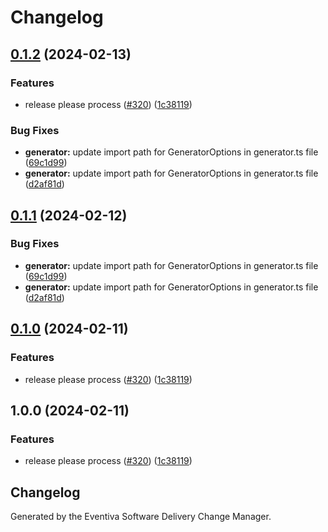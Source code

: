 # Changelog

## [0.1.2](https://github.com/Eventiva/Eventiva/compare/workflows/generator-v0.1.1...workflows/generator-v0.1.2) (2024-02-13)


### Features

* release please process ([#320](https://github.com/Eventiva/Eventiva/issues/320)) ([1c38119](https://github.com/Eventiva/Eventiva/commit/1c381194c332e6142c3ccfcda630fcea494efb4b))


### Bug Fixes

* **generator:** update import path for GeneratorOptions in generator.ts file ([69c1d99](https://github.com/Eventiva/Eventiva/commit/69c1d99b29d52bc884846860a6bf4ad565134cd8))
* **generator:** update import path for GeneratorOptions in generator.ts file ([d2af81d](https://github.com/Eventiva/Eventiva/commit/d2af81db638921d0e5121624da4c05b0737f589a))

## [0.1.1](https://github.com/Eventiva/Eventiva/compare/workflows/generator-v0.1.0...workflows/generator-v0.1.1) (2024-02-12)


### Bug Fixes

* **generator:** update import path for GeneratorOptions in generator.ts file ([69c1d99](https://github.com/Eventiva/Eventiva/commit/69c1d99b29d52bc884846860a6bf4ad565134cd8))
* **generator:** update import path for GeneratorOptions in generator.ts file ([d2af81d](https://github.com/Eventiva/Eventiva/commit/d2af81db638921d0e5121624da4c05b0737f589a))

## [0.1.0](https://github.com/eventiva/eventiva/compare/workflows/generator-v1.0.0...workflows/generator-v0.1.0) (2024-02-11)


### Features

* release please process ([#320](https://github.com/eventiva/eventiva/issues/320)) ([1c38119](https://github.com/eventiva/eventiva/commit/1c381194c332e6142c3ccfcda630fcea494efb4b))

## 1.0.0 (2024-02-11)


### Features

* release please process ([#320](https://github.com/Eventiva/Eventiva/issues/320)) ([1c38119](https://github.com/Eventiva/Eventiva/commit/1c381194c332e6142c3ccfcda630fcea494efb4b))

## Changelog

Generated by the Eventiva Software Delivery Change Manager.
